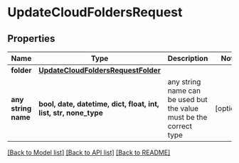 # UpdateCloudFoldersRequest


## Properties
Name | Type | Description | Notes
------------ | ------------- | ------------- | -------------
**folder** | [**UpdateCloudFoldersRequestFolder**](UpdateCloudFoldersRequestFolder.md) |  | 
**any string name** | **bool, date, datetime, dict, float, int, list, str, none_type** | any string name can be used but the value must be the correct type | [optional]

[[Back to Model list]](../README.md#documentation-for-models) [[Back to API list]](../README.md#documentation-for-api-endpoints) [[Back to README]](../README.md)


